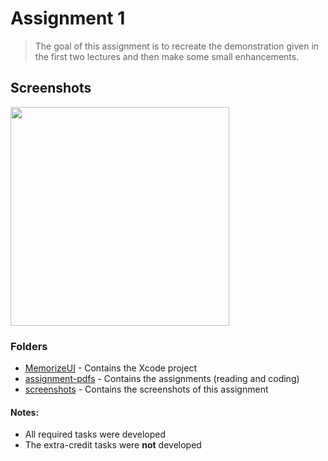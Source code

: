 # Assignment 1

> The goal of this assignment is to recreate the demonstration given in the first two lectures and then make some small enhancements.

## Screenshots

<img src="./screenshots/assignment-1.gif" width=350px />

### Folders

- [MemorizeUI](./MemorizeUI) - Contains the Xcode project
- [assignment-pdfs](./assignment-pdfs) - Contains the assignments (reading and coding)
- [screenshots](./screenshots) - Contains the screenshots of this assignment

#### Notes:
- All required tasks were developed
- The extra-credit tasks were **not** developed
